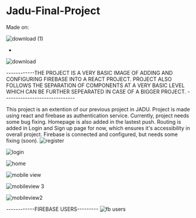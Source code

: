 # Jadu-Final-Project

Made on:

![download (1)](https://user-images.githubusercontent.com/57786208/121233694-515e5980-c8ac-11eb-9f4c-b60a7c4984c7.png)

+

![download](https://user-images.githubusercontent.com/57786208/121233712-56bba400-c8ac-11eb-96f6-02c2bd29f2d7.png)


------------THE PROJECT IS A VERY BASIC IMAGE OF ADDING AND CONFIGURING FIREBASE INTO A REACT PROJECT. PROJECT ALSO FOLLOWS THE SEPARATION OF COMPONENTS AT A VERY BASIC LEVEL WHICH CAN BE FURTHER SEPEARATED IN CASE OF A BIGGER PROJECT. ------------------------------

This project is an extention of our previous project in JADU.
Project is made using react and firebase as authentication service.
Currently, project needs some bug fixing. Homepage is also added in the lastest push.
Routing is added in Login and Sign up page for now, which ensures it's accessibility in overall project.
Firebase is connected and configured, but needs some fixing (soon).
![register](https://user-images.githubusercontent.com/57786208/121073968-a9ce2200-c7ec-11eb-9294-8479da56bf02.PNG)


![login](https://user-images.githubusercontent.com/57786208/121073977-ad61a900-c7ec-11eb-8458-be6387a9ebf0.PNG)

![home](https://user-images.githubusercontent.com/57786208/121232084-a600d500-c8aa-11eb-94ac-050ecb0d37ef.PNG)

![mobile view](https://user-images.githubusercontent.com/57786208/121232107-abf6b600-c8aa-11eb-980f-deb962118b09.PNG)

![mobileview 3](https://user-images.githubusercontent.com/57786208/121232110-ac8f4c80-c8aa-11eb-9afe-af8a76cbe282.PNG)

![mobileview2](https://user-images.githubusercontent.com/57786208/121232113-ad27e300-c8aa-11eb-8c02-7ab4fd2952e3.PNG)

------------FIREBASE USERS---------
![fb users](https://user-images.githubusercontent.com/57786208/121232446-0f80e380-c8ab-11eb-8e9a-da3123f3b676.PNG)

